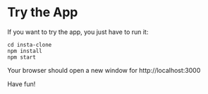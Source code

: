 # Try the App
If you want to try the app, you just have to run it: 

```
cd insta-clone
npm install
npm start
````

Your browser should open a new window for http://localhost:3000

Have fun! 